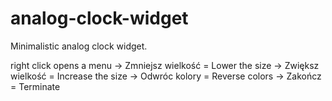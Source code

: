 # analog-clock-widget

Minimalistic analog clock widget.

   right click opens a menu
      -> Zmniejsz wielkość      = Lower the size
      -> Zwiększ wielkość       = Increase the size
      -> Odwróc kolory          = Reverse colors
      -> Zakończ                = Terminate

